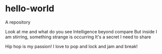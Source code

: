 # hello-world
A repository

Look at me and what do you see
Intelligence beyond compare
But inside I am stirring, something strange is occurring
It's a secret I need to share

Hip hop is my passion! I love to pop and lock and jam and break!

